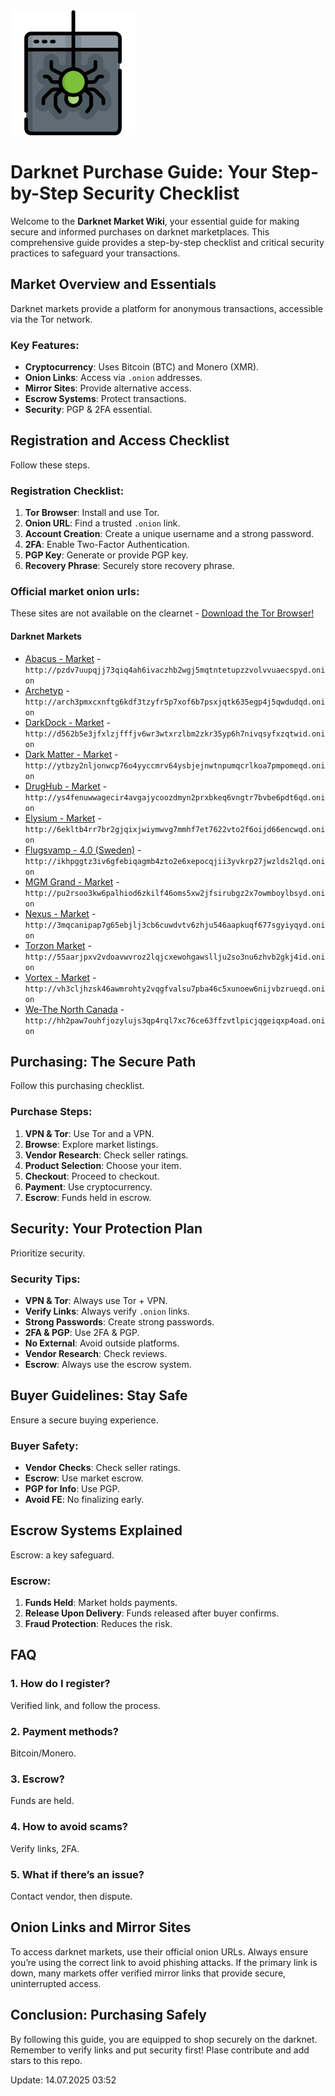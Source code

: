<img src="/visuals/overlay.webp" width="200">

# Darknet Purchase Guide: Your Step-by-Step Security Checklist

Welcome to the **Darknet Market Wiki**, your essential guide for making secure and informed purchases on darknet marketplaces. This comprehensive guide provides a step-by-step checklist and critical security practices to safeguard your transactions.

## Market Overview and Essentials

Darknet markets provide a platform for anonymous transactions, accessible via the Tor network.

### Key Features:
*   **Cryptocurrency**: Uses Bitcoin (BTC) and Monero (XMR).
*   **Onion Links**: Access via `.onion` addresses.
*   **Mirror Sites**: Provide alternative access.
*   **Escrow Systems**: Protect transactions.
*   **Security**: PGP & 2FA essential.

## Registration and Access Checklist

Follow these steps.

### Registration Checklist:
1.  **Tor Browser**: Install and use Tor.
2.  **Onion URL**: Find a trusted `.onion` link.
3.  **Account Creation**: Create a unique username and a strong password.
4.  **2FA**: Enable Two-Factor Authentication.
5.  **PGP Key**: Generate or provide PGP key.
6.  **Recovery Phrase**: Securely store recovery phrase.

### Official market onion urls:
These sites are not available on the clearnet - [Download the Tor Browser!](https://www.torproject.org/download/)

#### Darknet Markets

*   [Abacus - Market](http://pzdv7uupqjj73qiq4ah6ivaczhb2wgj5mqtntetupzzvolvvuaecspyd.onion) - `http://pzdv7uupqjj73qiq4ah6ivaczhb2wgj5mqtntetupzzvolvvuaecspyd.onion`
*   [Archetyp](@archetyp) - `http://arch3pmxcxnftg6kdf3tzyfr5p7xof6b7psxjqtk635egp4j5qwdudqd.onion`
*   [DarkDock - Market](http://d562b5e3jfxlzjfffjv6wr3wtxrzlbm2zkr35yp6h7nivqsyfxzqtwid.onion) - `http://d562b5e3jfxlzjfffjv6wr3wtxrzlbm2zkr35yp6h7nivqsyfxzqtwid.onion`
*   [Dark Matter - Market](http://ytbzy2nljonwcp76o4yyccmrv64ysbjejnwtnpumqcrlkoa7pmpomeqd.onion) - `http://ytbzy2nljonwcp76o4yyccmrv64ysbjejnwtnpumqcrlkoa7pmpomeqd.onion`
*   [DrugHub - Market](http://ys4fenuwwagecir4avgajycoozdmyn2prxbkeq6vngtr7bvbe6pdt6qd.onion) - `http://ys4fenuwwagecir4avgajycoozdmyn2prxbkeq6vngtr7bvbe6pdt6qd.onion`
*   [Elysium - Market](http://6ekltb4rr7br2gjqixjwiymwvg7mmhf7et7622vto2f6oijd66encwqd.onion) - `http://6ekltb4rr7br2gjqixjwiymwvg7mmhf7et7622vto2f6oijd66encwqd.onion`
*   [Flugsvamp - 4.0 (Sweden)](http://ikhpggtz3iv6gfebiqagmb4zto2e6xepocqjii3yvkrp27jwzlds2lqd.onion) - `http://ikhpggtz3iv6gfebiqagmb4zto2e6xepocqjii3yvkrp27jwzlds2lqd.onion`
*   [MGM Grand - Market](http://pu2rsoo3kw6palhiod6zkilf46oms5xw2jfsirubgz2x7owmboylbsyd.onion) - `http://pu2rsoo3kw6palhiod6zkilf46oms5xw2jfsirubgz2x7owmboylbsyd.onion`
*   [Nexus - Market](http://3mqcanipap7g65ebjlj3cb6cuwdvtv6zhju546aapkuqf677sgyiyqyd.onion) - `http://3mqcanipap7g65ebjlj3cb6cuwdvtv6zhju546aapkuqf677sgyiyqyd.onion`
*   [Torzon Market](http://55aarjpxv2vdoavwvroz2lqjcxewohgawsllju2so3nu6zhvb2gkj4id.onion) - `http://55aarjpxv2vdoavwvroz2lqjcxewohgawsllju2so3nu6zhvb2gkj4id.onion`
*   [Vortex - Market](http://vh3cljhzsk46awmrohty2vqgfvalsu7pba46c5xunoew6nijvbzrueqd.onion) - `http://vh3cljhzsk46awmrohty2vqgfvalsu7pba46c5xunoew6nijvbzrueqd.onion`
*   [We-The North Canada](http://hh2paw7ouhfjozylujs3qp4rql7xc76ce63ffzvtlpicjqgeiqxp4oad.onion) - `http://hh2paw7ouhfjozylujs3qp4rql7xc76ce63ffzvtlpicjqgeiqxp4oad.onion`

## Purchasing: The Secure Path

Follow this purchasing checklist.

### Purchase Steps:
1.  **VPN & Tor**: Use Tor and a VPN.
2.  **Browse**: Explore market listings.
3.  **Vendor Research**: Check seller ratings.
4.  **Product Selection**: Choose your item.
5.  **Checkout**: Proceed to checkout.
6.  **Payment**: Use cryptocurrency.
7.  **Escrow**: Funds held in escrow.

## Security: Your Protection Plan

Prioritize security.

### Security Tips:
*   **VPN & Tor**: Always use Tor + VPN.
*   **Verify Links**: Always verify `.onion` links.
*   **Strong Passwords**: Create strong passwords.
*   **2FA & PGP**: Use 2FA & PGP.
*   **No External**: Avoid outside platforms.
*   **Vendor Research**: Check reviews.
*   **Escrow**: Always use the escrow system.

## Buyer Guidelines: Stay Safe

Ensure a secure buying experience.

### Buyer Safety:
*   **Vendor Checks**: Check seller ratings.
*   **Escrow**: Use market escrow.
*   **PGP for Info**: Use PGP.
*   **Avoid FE**: No finalizing early.

## Escrow Systems Explained

Escrow: a key safeguard.

### Escrow:
1.  **Funds Held**: Market holds payments.
2.  **Release Upon Delivery**: Funds released after buyer confirms.
3.  **Fraud Protection**: Reduces the risk.

## FAQ

### 1. How do I register?
Verified link, and follow the process.

### 2. Payment methods?
Bitcoin/Monero.

### 3. Escrow?
Funds are held.

### 4. How to avoid scams?
Verify links, 2FA.

### 5. What if there’s an issue?
Contact vendor, then dispute.

## Onion Links and Mirror Sites

To access darknet markets, use their official onion URLs. Always ensure you’re using the correct link to avoid phishing attacks. If the primary link is down, many markets offer verified mirror links that provide secure, uninterrupted access.

## Conclusion: Purchasing Safely

By following this guide, you are equipped to shop securely on the darknet. Remember to verify links and put security first!
Plase contribute and add stars to this repo.

Update:  14.07.2025 03:52